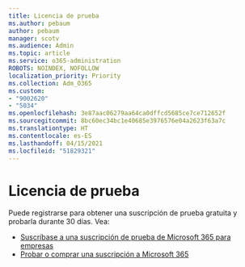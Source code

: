 ```yaml
---
title: Licencia de prueba
ms.author: pebaum
author: pebaum
manager: scotv
ms.audience: Admin
ms.topic: article
ms.service: o365-administration
ROBOTS: NOINDEX, NOFOLLOW
localization_priority: Priority
ms.collection: Adm_O365
ms.custom:
- "9002620"
- "5034"
ms.openlocfilehash: 3e87aac06279aa64ca0dffcd5685ce7ce712652f
ms.sourcegitcommit: 8bc60ec34bc1e40685e3976576e04a2623f63a7c
ms.translationtype: HT
ms.contentlocale: es-ES
ms.lasthandoff: 04/15/2021
ms.locfileid: "51829321"
---
```

# <a name="trial-license"></a>Licencia de prueba

Puede registrarse para obtener una suscripción de prueba gratuita y probarla durante 30 días. Vea:

- [Suscríbase a una suscripción de prueba de Microsoft 365 para empresas](https://docs.microsoft.com/microsoft-365/commerce/sign-up-for-office-365-trial?view=o365-worldwide)
- [Probar o comprar una suscripción a Microsoft 365](https://docs.microsoft.com/microsoft-365/commerce/try-or-buy-microsoft-365?view=o365-worldwide)
